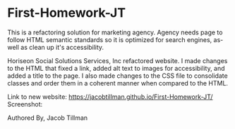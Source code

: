 # First-Homework-JT

This is a refactoring solution for marketing agency. Agency needs page to follow HTML semantic standards so it is optimized for search engines, as-well as clean up it's accessibility. 

Horiseon Social Solutions Services, Inc refactored website. I made changes to the HTML that fixed a link, added alt text to images for accessibility, and added a title to the page. I also made changes to the CSS file to consolidate classes and order them in a coherent manner when compared to the HTML. 


Link to new website: https://jacobtillman.github.io/First-Homework-JT/
Screenshot: 


Authored By,
Jacob Tillman